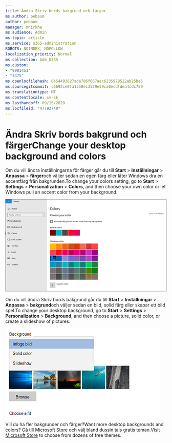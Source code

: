 ```yaml
---
title: Ändra Skriv bords bakgrund och färger
ms.author: pebaum
author: pebaum
manager: mnirkhe
ms.audience: Admin
ms.topic: article
ms.service: o365-administration
ROBOTS: NOINDEX, NOFOLLOW
localization_priority: Normal
ms.collection: Adm_O365
ms.custom:
- "9001451"
- "3475"
ms.openlocfilehash: 6454493827ada786f057aec6235978522ab25be5
ms.sourcegitcommit: c6692ce0fa1358ec3529e59ca0ecdfdea4cdc759
ms.translationtype: MT
ms.contentlocale: sv-SE
ms.lasthandoff: 09/15/2020
ms.locfileid: "47793740"
---
```

# <a name="change-your-desktop-background-and-colors"></a><span data-ttu-id="b9bfe-102">Ändra Skriv bords bakgrund och färger</span><span class="sxs-lookup"><span data-stu-id="b9bfe-102">Change your desktop background and colors</span></span>

<span data-ttu-id="b9bfe-103">Om du vill ändra inställningarna för färger går du till **Start**  >  **Inställningar**  >  **Anpassa**  >  **färger**och väljer sedan en egen färg eller låter Windows dra en accentfärg från bakgrunden.</span><span class="sxs-lookup"><span data-stu-id="b9bfe-103">To change your colors setting, go to **Start** > **Settings** > **Personalization** > **Colors**, and then choose your own color or let Windows pull an accent color from your background.</span></span>

![Anpassa färgerna i Windows.](media/windows-personalization-colors.png)

<span data-ttu-id="b9bfe-105">Om du vill ändra Skriv bords bakgrund går du till **Start**  >  **Inställningar**  >  **Anpassa**  >  **bakgrund**och väljer sedan en bild, solid färg eller skapar ett bild spel.</span><span class="sxs-lookup"><span data-stu-id="b9bfe-105">To change your desktop background, go to **Start** > **Settings** > **Personalization** > **Background**, and then choose a picture, solid color, or create a slideshow of pictures.</span></span> 

![Ändra Skriv bords bakgrund i Windows.](media/windows-desktop-background.png)

<span data-ttu-id="b9bfe-107">Vill du ha fler bakgrunder och färger?</span><span class="sxs-lookup"><span data-stu-id="b9bfe-107">Want more desktop backgrounds and colors?</span></span> <span data-ttu-id="b9bfe-108">Gå till [Microsoft Store](https://www.microsoft.com/store/collections/windowsthemes) och välj bland dussin tals gratis teman.</span><span class="sxs-lookup"><span data-stu-id="b9bfe-108">Visit [Microsoft Store](https://www.microsoft.com/store/collections/windowsthemes) to choose from dozens of free themes.</span></span>
